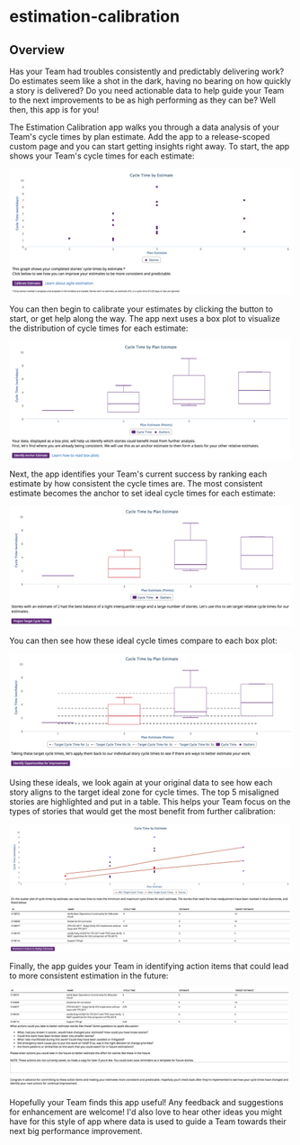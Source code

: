 estimation-calibration
=========================

## Overview

Has your Team had troubles consistently and predictably delivering work? Do estimates seem like a shot in the dark, having no bearing on how quickly a story is delivered? Do you need actionable data to help guide your Team to the next improvements to be as high performing as they can be? Well then, this app is for you!

The Estimation Calibration app walks you through a data analysis of your Team's cycle times by plan estimate. Add the app to a release-scoped custom page and you can start getting insights right away. To start, the app shows your Team's cycle times for each estimate:

![Title](assets/flow_step_1.png)

You can then begin to calibrate your estimates by clicking the button to start, or get help along the way. The app next uses a box plot to visualize the distribution of cycle times for each estimate:

![Title](assets/flow_step_2.png)

Next, the app identifies your Team's current success by ranking each estimate by how consistent the cycle times are. The most consistent estimate becomes the anchor to set ideal cycle times for each estimate:

![Title](assets/flow_step_3.png)

You can then see how these ideal cycle times compare to each box plot:

![Title](assets/flow_step_4.png)

Using these ideals, we look again at your original data to see how each story aligns to the target ideal zone for cycle times. The top 5 misaligned stories are highlighted and put in a table. This helps your Team focus on the types of stories that would get the most benefit from further calibration:

![Title](assets/flow_step_5.png)

Finally, the app guides your Team in identifying action items that could lead to more consistent estimation in the future:

![Title](assets/flow_step_6.png)

Hopefully your Team finds this app useful! Any feedback and suggestions for enhancement are welcome! I'd also love to hear other ideas you might have for this style of app where data is used to guide a Team towards their next big performance improvement.